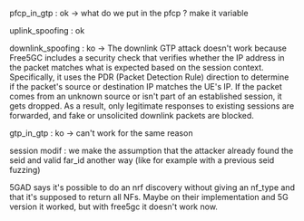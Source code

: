 pfcp_in_gtp : ok -> what do we put in the pfcp ? make it variable

uplink_spoofing : ok 

downlink_spoofing : ko -> The downlink GTP attack doesn't work because Free5GC includes a security check that verifies whether the IP address in the packet matches what is expected based on the session context. Specifically, it uses the PDR (Packet Detection Rule) direction to determine if the packet's source or destination IP matches the UE's IP. If the packet comes from an unknown source or isn't part of an established session, it gets dropped. As a result, only legitimate responses to existing sessions are forwarded, and fake or unsolicited downlink packets are blocked.

gtp_in_gtp : ko -> can't work for the same reason

session modif : we make the assumption that the attacker already found the seid and valid far_id another way (like for example with a previous seid fuzzing)

5GAD says it's possible to do an nrf discovery without giving an nf_type and that it's supposed to return all NFs. Maybe on their implementation and 5G version it worked, but with free5gc it doesn't work now.